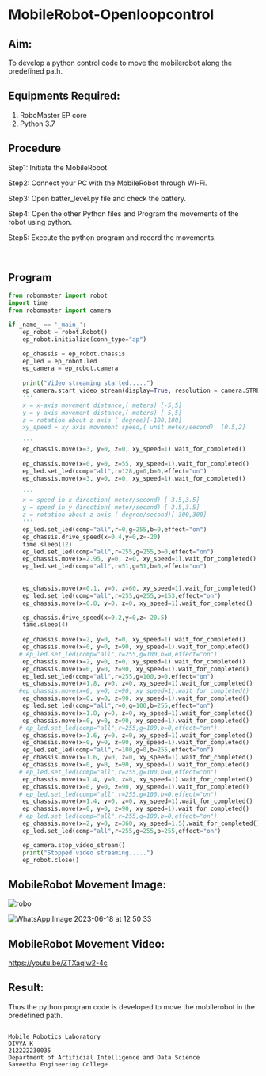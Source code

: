 # MobileRobot-Openloopcontrol
## Aim:

To develop a python control code to move the mobilerobot along the predefined path.

## Equipments Required:
1. RoboMaster EP core
2. Python 3.7

## Procedure
Step1:
Initiate the MobileRobot.

Step2:
Connect your PC with the MobileRobot through Wi-Fi.

Step3:
Open batter_level.py file and check the battery.

Step4:
Open the other Python files and Program the movements of the robot using python.

Step5:
Execute the python program and record the movements.


<br/>

## Program
```python
from robomaster import robot
import time
from robomaster import camera

if _name_ == '_main_':
    ep_robot = robot.Robot()
    ep_robot.initialize(conn_type="ap")

    ep_chassis = ep_robot.chassis
    ep_led = ep_robot.led
    ep_camera = ep_robot.camera
          
    print("Video streaming started.....")
    ep_camera.start_video_stream(display=True, resolution = camera.STREAM_360P)
    ''' 
    x = x-axis movement distance,( meters) [-5,5]
    y = y-axis movement distance,( meters) [-5,5] 
    z = rotation about z axis ( degree)[-180,180]
    xy_speed = xy axis movement speed,( unit meter/second)  [0.5,2]

    '''
    ep_chassis.move(x=3, y=0, z=0, xy_speed=1).wait_for_completed()
 
    ep_chassis.move(x=0, y=0, z=55, xy_speed=1).wait_for_completed()
    ep_led.set_led(comp="all",r=128,g=0,b=0,effect="on")  
    ep_chassis.move(x=3, y=0, z=0, xy_speed=1).wait_for_completed() 

    '''
    x = speed in x direction( meter/second) [-3.5,3.5]
    y = speed in y direction( meter/second) [-3.5,3.5]
    z = rotation about z axis ( degree/second)[-300,300]
    '''
    ep_led.set_led(comp="all",r=0,g=255,b=0,effect="on")  
    ep_chassis.drive_speed(x=0.4,y=0,z=-20)
    time.sleep(12)
    ep_led.set_led(comp="all",r=255,g=255,b=0,effect="on") 
    ep_chassis.move(x=2.95, y=0, z=0, xy_speed=1).wait_for_completed()
    ep_led.set_led(comp="all",r=51,g=51,b=0,effect="on") 
    
    
    ep_chassis.move(x=0.1, y=0, z=60, xy_speed=1).wait_for_completed()
    ep_led.set_led(comp="all",r=255,g=255,b=153,effect="on") 
    ep_chassis.move(x=0.8, y=0, z=0, xy_speed=1).wait_for_completed()

    ep_chassis.drive_speed(x=0.2,y=0,z=-20.5)
    time.sleep(4)
    
    ep_chassis.move(x=2, y=0, z=0, xy_speed=1).wait_for_completed()
    ep_chassis.move(x=0, y=0, z=90, xy_speed=1).wait_for_completed()
   # ep_led.set_led(comp="all",r=255,g=100,b=0,effect="on")  
    ep_chassis.move(x=2, y=0, z=0, xy_speed=1).wait_for_completed() 
    ep_chassis.move(x=0, y=0, z=90, xy_speed=1).wait_for_completed()
    ep_led.set_led(comp="all",r=255,g=100,b=0,effect="on")  
    ep_chassis.move(x=1.8, y=0, z=0, xy_speed=1).wait_for_completed() 
   #ep_chassis.move(x=0, y=0, z=90, xy_speed=1).wait_for_completed()
    ep_chassis.move(x=0, y=0, z=90, xy_speed=1).wait_for_completed()
    ep_led.set_led(comp="all",r=0,g=100,b=255,effect="on")  
    ep_chassis.move(x=1.8, y=0, z=0, xy_speed=1).wait_for_completed() 
    ep_chassis.move(x=0, y=0, z=90, xy_speed=1).wait_for_completed()
   # ep_led.set_led(comp="all",r=255,g=100,b=0,effect="on")
    ep_chassis.move(x=1.6, y=0, z=0, xy_speed=1).wait_for_completed() 
    ep_chassis.move(x=0, y=0, z=90, xy_speed=1).wait_for_completed()
    ep_led.set_led(comp="all",r=100,g=0,b=255,effect="on")  
    ep_chassis.move(x=1.6, y=0, z=0, xy_speed=1).wait_for_completed() 
    ep_chassis.move(x=0, y=0, z=90, xy_speed=1).wait_for_completed()
   # ep_led.set_led(comp="all",r=255,g=100,b=0,effect="on")  
    ep_chassis.move(x=1.4, y=0, z=0, xy_speed=1).wait_for_completed() 
    ep_chassis.move(x=0, y=0, z=90, xy_speed=1).wait_for_completed()
   # ep_led.set_led(comp="all",r=255,g=100,b=0,effect="on")  
    ep_chassis.move(x=1.4, y=0, z=0, xy_speed=1).wait_for_completed() 
    ep_chassis.move(x=0, y=0, z=90, xy_speed=1).wait_for_completed()
   # ep_led.set_led(comp="all",r=255,g=100,b=0,effect="on")  
    ep_chassis.move(x=2, y=0, z=360, xy_speed=1.5).wait_for_completed() 
    ep_led.set_led(comp="all",r=255,g=255,b=255,effect="on")   

    ep_camera.stop_video_stream()
    print("Stopped video streaming.....")
    ep_robot.close()
```

## MobileRobot Movement Image:

![robo](./img/robomaster.png)

![WhatsApp Image 2023-06-18 at 12 50 33](https://github.com/divyakumars/mobilerobot-openloopcontrol/assets/119393621/cf538554-530c-4037-9e6f-c77d760e10b9)




## MobileRobot Movement Video:

https://youtu.be/ZTXaqlw2-4c

## Result:
Thus the python program code is developed to move the mobilerobot in the predefined path.

```

Mobile Robotics Laboratory
DIVYA K
212222230035
Department of Artificial Intelligence and Data Science
Saveetha Engineering College
```
